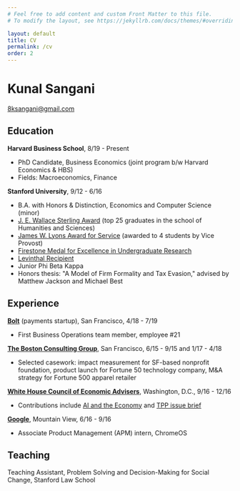 ```yaml
---
# Feel free to add content and custom Front Matter to this file.
# To modify the layout, see https://jekyllrb.com/docs/themes/#overriding-theme-defaults

layout: default
title: CV
permalink: /cv
order: 2
---
```


# Kunal Sangani

8ksangani@gmail.com

## Education

**Harvard Business School**, 8/19 - Present
- PhD Candidate, Business Economics (joint program b/w Harvard Economics & HBS)
- Fields: Macroeconomics, Finance

**Stanford University**, 9/12 - 6/16
- B.A. with Honors & Distinction, Economics and Computer Science (minor)
- [J. E. Wallace Sterling Award](https://humsci.stanford.edu/current-students/sterling-award-undergraduates) (top 25 graduates in the school of Humanities and Sciences)
- [James W. Lyons Award for Service](https://news.stanford.edu/thedish/2016/06/01/students-organizations-advisers-recognized-for-service-activities/) (awarded to 4 students by Vice Provost)
- [Firestone Medal for Excellence in Undergraduate Research](https://news.stanford.edu/2016/07/15/stanford-seniors-thesis-projects-garner-university-medals/)
- [Levinthal Recipient](https://creativewriting.stanford.edu/undergraduate/resources/levinthal-tutorials)
- Junior Phi Beta Kappa
- Honors thesis: "A Model of Firm Formality and Tax Evasion," advised by Matthew Jackson and Michael Best

## Experience

[**Bolt**](https://bolt.com) (payments startup), San Francisco, 4/18 - 7/19
- First Business Operations team member, employee #21

[**The Boston Consulting Group**](https://bcg.com), San Francisco, 6/15 - 9/15 and 1/17 - 4/18
- Selected casework: impact measurement for SF-based nonprofit foundation, product launch for Fortune 50 technology company, M&A strategy for Fortune 500 apparel retailer

[**White House Council of Economic Advisers**](https://obamawhitehouse.archives.gov/sites/default/files/docs/ERP_2016_Book_Complete%20JA.pdf), Washington, D.C., 9/16 - 12/16
- Contributions include [AI and the Economy](https://obamawhitehouse.archives.gov/sites/whitehouse.gov/files/documents/Artificial-Intelligence-Automation-Economy.PDF) and [TPP issue brief](https://obamawhitehouse.archives.gov/sites/default/files/page/files/201611_cost_of_tpp_delay_issue_brief.pdf)

[**Google**](https://careers.google.com/programs/apm/), Mountain View, 6/16 - 9/16
- Associate Product Management (APM) intern, ChromeOS

## Teaching

Teaching Assistant, Problem Solving and Decision-Making for Social Change, Stanford Law School